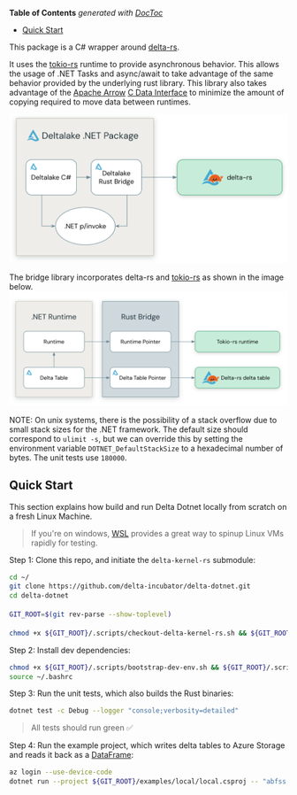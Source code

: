 <!-- START doctoc generated TOC please keep comment here to allow auto update -->
<!-- DON'T EDIT THIS SECTION, INSTEAD RE-RUN doctoc TO UPDATE -->
**Table of Contents**  *generated with [DocToc](https://github.com/thlorenz/doctoc)*

- [Quick Start](#quick-start)

<!-- END doctoc generated TOC please keep comment here to allow auto update -->

This package is a C# wrapper around [delta-rs](https://github.com/delta-io/delta-rs/tree/rust-v0.17.0).

It uses the [tokio-rs](https://tokio.rs/) runtime to provide asynchronous behavior. This allows the usage of .NET Tasks and async/await to take advantage of the same behavior provided by the underlying rust library.
This library also takes advantage of the [Apache Arrow](https://github.com/apache/arrow/blob/main/csharp/README.md) [C Data Interface](https://arrow.apache.org/docs/format/CDataInterface.html) to minimize the amount of copying required to move data between runtimes.

![alt text](/media/images/delta-dot-net-pkg.png "Using a Rust bridge library with .NET p/invoke")

The bridge library incorporates delta-rs and [tokio-rs](https://tokio.rs/) as shown in the image below.
![alt text](/media/images/bridge-library.png "Rust bridge library with tokio")

NOTE: On unix systems, there is the possibility of a stack overflow due to small stack sizes for the .NET framework. The default size should correspond to `ulimit -s`, but we can override this by setting the environment variable `DOTNET_DefaultStackSize` to a hexadecimal number of bytes. The unit tests use `180000`.

## Quick Start

This section explains how build and run Delta Dotnet locally from scratch on a fresh Linux Machine. 
> If you're on windows, [WSL](https://learn.microsoft.com/en-us/windows/wsl/install) provides a great way to spinup Linux VMs rapidly for testing.

Step 1: Clone this repo, and initiate the `delta-kernel-rs` submodule:

```bash
cd ~/
git clone https://github.com/delta-incubator/delta-dotnet.git
cd delta-dotnet

GIT_ROOT=$(git rev-parse --show-toplevel)

chmod +x ${GIT_ROOT}/.scripts/checkout-delta-kernel-rs.sh && ${GIT_ROOT}/.scripts/checkout-delta-kernel-rs.sh
```

Step 2: Install dev dependencies:

```bash
chmod +x ${GIT_ROOT}/.scripts/bootstrap-dev-env.sh && ${GIT_ROOT}/.scripts/bootstrap-dev-env.sh
source ~/.bashrc
```

Step 3: Run the unit tests, which also builds the Rust binaries:

```bash
dotnet test -c Debug --logger "console;verbosity=detailed"
```

> All tests should run green ✅

Step 4: Run the example project, which writes delta tables to Azure Storage and reads it back as a [DataFrame](https://learn.microsoft.com/en-us/dotnet/machine-learning/how-to-guides/getting-started-dataframe):

```bash
az login --use-device-code
dotnet run --project ${GIT_ROOT}/examples/local/local.csproj -- "abfss://container@storageaccount.dfs.core.windows.net/a/b/demo-table" "20"
```
